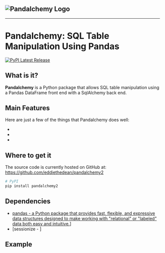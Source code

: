 ## ![Pandalchemy Logo](https://raw.githubusercontent.com/eddiethedean/redpandas/main/docs/redpandas.svg)
-----------------

# Pandalchemy: SQL Table Manipulation Using Pandas
[![PyPI Latest Release](https://img.shields.io/pypi/v/pandaclehmy2.svg)](https://pypi.org/project/pandalchemy2/)

## What is it?

**Pandalchemy** is a Python package that allows SQL table manipulation using a Pandas DataFrame front end with a SqlAlchemy back end.

## Main Features
Here are just a few of the things that Pandalchemy does well:

  - 
  - 
  - 

## Where to get it
The source code is currently hosted on GitHub at:
https://github.com/eddiethedean/pandalchemy2

```sh
# PyPI
pip install pandalchemy2
```

## Dependencies
- [pandas - a Python package that provides fast, flexible, and expressive data structures designed to make working with "relational" or "labeled" data both easy and intuitive.](https://pandas.pydata.org/)]
- [sessionize - ]



## Example
```sh

```